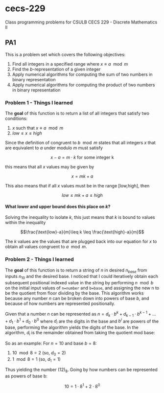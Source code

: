 # cecs-229
Class programming problems for CSULB CECS 229 - Discrete Mathematics II

## PA1
This is a problem set which covers the following objectives:
  1. Find all integers in a specified range where $x \equiv a\mod m$
  2. Find the _b_-representation of a given integer
  3. Apply numerical algorithms for computing the sum of two numbers in binary representation
  4. Apply numerical algorithms for computing the product of two numbers in binary representation

### Problem 1 - Things I learned   
The **goal** of this function is to return a list of all integers that satisfy two conditions:
1. $x$ such that $x \equiv a\mod m$
2. $low\leq x\leq high$

Since the definition of congruent to $b\mod m$ states that all integers $x$ that are equivalent to $a$ under modulo $m$ must satisfy 

$$x-a=m\cdot k\ \text{for some integer k}$$ 

this means that all $x$ values may be given by 

$$x=mk+a$$  

This also means that if all $x$ values must be in the range $\text{[low,high]}$, then 

$$low\leq mk+a \leq high$$

#### What lower and upper bound does this place on $k$?
Solving the inequality to isolate $k$, this just means that $k$ is bound to values within the inequality 

$$\frac{\text{low}-a}{m}\leq k \leq \frac{\text{high}-a}{m}$$

The $k$ values are the values that are plugged back into our equation for $x$ to obtain all values congruent to $a\mod m$.

### Problem 2 - Things I learned
The **goal** of this function is to return a string of $n$ in desired $n_{base}$ from inputs $n_{10}$ and the desired base. I noticed that I could iteratively obtain each subsequent positional indexed value in the string by performing $n\mod b$ on the initial input values of `n=number` and `b=base`, and assigning the new n to be the quotient from floor dividing by the base. This algorithm works because any number $n$ can be broken down into powers of base $b$, and because of how numbers are represented positionally.

Given that a number $n$ can be represented as $n=d_k\cdot b^k + d_{k-1}\cdot b^{k-1}+\dots +d_1\cdot b^1+d_0\cdot b^0$ where $d_i$ are the digits in the base and $b^i$ are powers of the base, performing the algorithm yields the digits of the base. In the algorithm, $d_i$ is the remainder obtained from taking the quotient mod base:

So as an example:
For $n = 10$ and base $b = 8$:
1. $10\mod 8=2$ (so, $d_0=2$)
2. $1\mod 8=1$ (so, $d_1=1$)

Thus yielding the number $(12)_8$. Going by how numbers can be represented as powers of base b:

$$10=1\cdot 8^1 + 2\cdot 8^0$$
